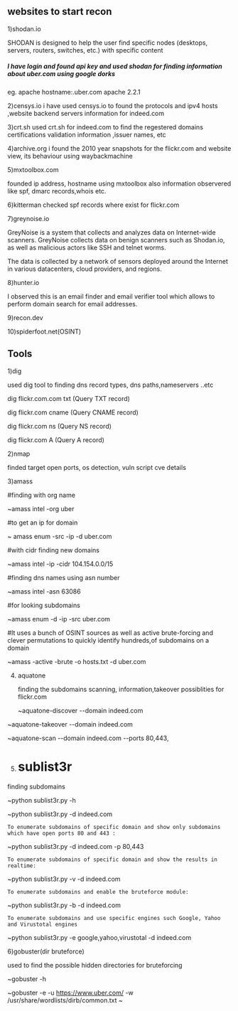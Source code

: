## websites to start recon

1)shodan.io
 
 SHODAN is designed to help the user find specific nodes (desktops, servers, routers, switches, etc.) with specific content

##### I have login and found api key and  used shodan for finding information about uber.com using google dorks 
eg. apache hostname:.uber.com
       apache 2.2.1

   2)censys.io
 i have used censys.io to found the protocols and ipv4 hosts ,website backend servers information for indeed.com 

3)crt.sh
used crt.sh for indeed.com to find the regestered domains certifications validation information ,issuer names, etc

4)archive.org
i found the 2010 year snapshots for the flickr.com and website view, its behaviour using waybackmachine 

5)mxtoolbox.com

founded ip address, hostname using mxtoolbox also information observered like spf, dmarc records,whois etc.


6)kitterman
  checked spf records where exist for flickr.com 

7)greynoise.io

GreyNoise is a system that collects and analyzes data on Internet-wide scanners. GreyNoise collects data on benign scanners such as Shodan.io, as well as malicious actors like SSH and telnet worms.

The data is collected by a network of sensors deployed around the Internet in various datacenters, cloud providers, and regions.


8)hunter.io

I observed this is an email finder and email verifier tool which allows to perform domain search for email addresses.

9)recon.dev

10)spiderfoot.net(OSINT)

## Tools

1)dig

used dig tool to finding dns record types, dns paths,nameservers ..etc

dig flickr.com.com txt (Query TXT record)

dig flickr.com cname (Query CNAME record)

dig flickr.com ns (Query NS record)

dig flickr.com A (Query A record)

2)nmap
  
  finded target open ports, os detection, vuln script cve  details 

3)amass

#finding with org name 
 
 ~amass intel -org uber
 
 #to get an ip for domain
 
 ~ amass enum -src -ip -d uber.com  
 
 #with cidr finding new domains 
 
 ~amass intel -ip -cidr 104.154.0.0/15

#finding dns names using asn number 

~amass intel -asn 63086

#for looking subdomains 

~amass enum -d -ip -src uber.com

#It uses a bunch of OSINT sources as well as active brute-forcing and clever permutations to quickly identify hundreds,of subdomains on a domain
 
 ~amass -active -brute -o hosts.txt -d uber.com

4) aquatone
   
   finding the subdomains scanning, information,takeover possiblities for flickr.com
   
   ~aquatone-discover --domain indeed.com
  
  ~aquatone-takeover --domain indeed.com
   
   ~aquatone-scan --domain indeed.com --ports 80,443,
   

5) # sublist3r

finding subdomains 

~python sublist3r.py -h

~python sublist3r.py -d indeed.com

    To enumerate subdomains of specific domain and show only subdomains which have open ports 80 and 443 :

~python sublist3r.py -d indeed.com -p 80,443

    To enumerate subdomains of specific domain and show the results in realtime:

~python sublist3r.py -v -d indeed.com

    To enumerate subdomains and enable the bruteforce module:

~python sublist3r.py -b -d indeed.com

    To enumerate subdomains and use specific engines such Google, Yahoo and Virustotal engines

~python sublist3r.py -e google,yahoo,virustotal -d indeed.com


6)gobuster(dir bruteforce)

used to find the possible hidden directories for bruteforcing

~gobuster -h

~gobuster -e -u https://www.uber.com/ -w /usr/share/wordlists/dirb/common.txt
~

